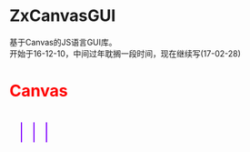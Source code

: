 # ZxCanvasGUI
基于Canvas的JS语言GUI库。 <br/>
开始于16-12-10，中间过年耽搁一段时间，现在继续写(17-02-28) <br/>

<h1 style="color:red;">Canvas<h1/>

<a style="border:1px solid #8000ff;border-radius:5px;width:10px;height:10px;margin-left:20px;"/>
<a style="border:1px solid #8000ff;border-radius:5px;width:10px;height:10px;margin-left:20px;"/>
<a style="border:1px solid #8000ff;border-radius:5px;width:10px;height:10px;margin-left:20px;"/>



